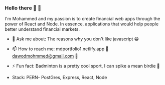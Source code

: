 ### Hello there 👋 👻
I'm Mohammed and my passion is to create financial web apps through the power of React and Node. In essence, applications that would help people better understand financial markets.

- 💬 Ask me about: The reasons why you don't like javascript 😁
- 📫 How to reach me: 
mdportfolio1.netlify.app 🎨
dawodmohmmed@gmail.com 📧

- ⚡ Fun fact: Badminton is a pretty cool sport, I can spike a mean birdie 🏸
- Stack:
PERN-
PostGres,
Express,
React,
Node


